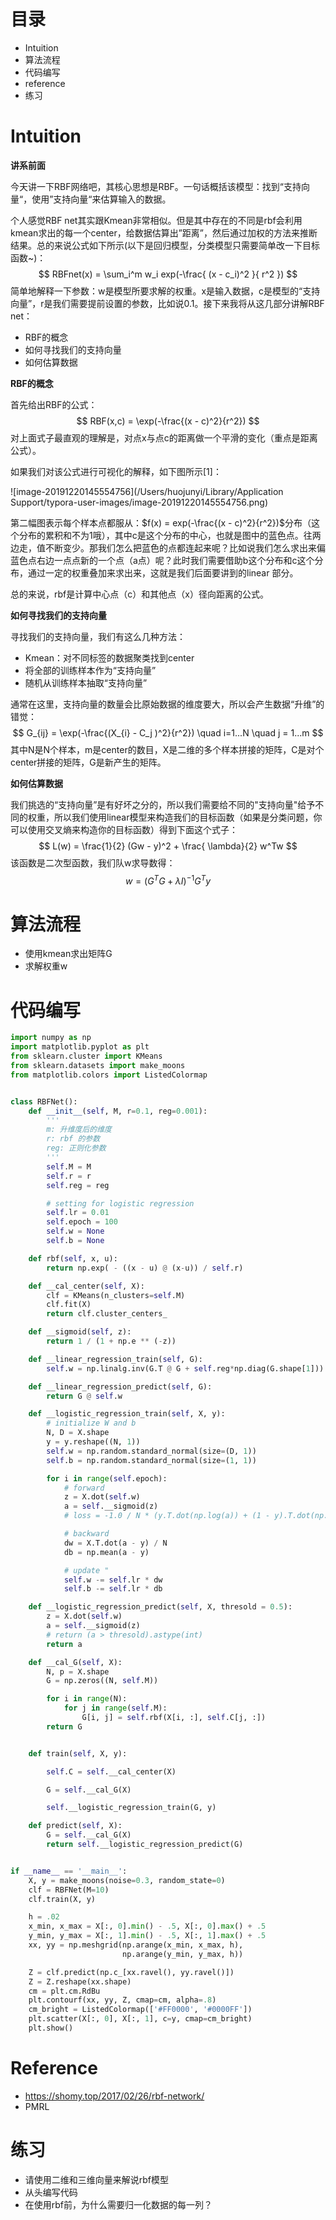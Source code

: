 # 目录

* Intuition
* 算法流程
* 代码编写
* reference
* 练习

# Intuition

**讲系前面**

今天讲一下RBF网络吧，其核心思想是RBF。一句话概括该模型：找到“支持向量“，使用”支持向量“来估算输入的数据。

个人感觉RBF net其实跟Kmean非常相似。但是其中存在的不同是rbf会利用kmean求出的每一个center，给数据估算出”距离”，然后通过加权的方法来推断结果。总的来说公式如下所示(以下是回归模型，分类模型只需要简单改一下目标函数~)：
$$
RBFnet(x) = \sum_i^m w_i exp(-\frac{ (x - c_i)^2 }{ r^2 })
$$
简单地解释一下参数：w是模型所要求解的权重。x是输入数据，c是模型的“支持向量”，r是我们需要提前设置的参数，比如说0.1。接下来我将从这几部分讲解RBF net：

* RBF的概念
* 如何寻找我们的支持向量
* 如何估算数据

**RBF的概念**

首先给出RBF的公式：
$$
RBF(x,c) = \exp(-\frac{(x - c)^2}{r^2})
$$
对上面式子最直观的理解是，对点x与点c的距离做一个平滑的变化（重点是距离公式）。

如果我们对该公式进行可视化的解释，如下图所示[1]：

![image-20191220145554756](/Users/huojunyi/Library/Application Support/typora-user-images/image-20191220145554756.png)

第二幅图表示每个样本点都服从：$f(x) = exp(-\frac{(x - c)^2}{r^2})$分布（这个分布的累积和不为1哦），其中c是这个分布的中心，也就是图中的蓝色点。往两边走，值不断变少。那我们怎么把蓝色的点都连起来呢？比如说我们怎么求出来偏蓝色点右边一点点新的一个点（a点）呢？此时我们需要借助b这个分布和c这个分布，通过一定的权重叠加来求出来，这就是我们后面要讲到的linear 部分。

总的来说，rbf是计算中心点（c）和其他点（x）径向距离的公式。

**如何寻找我们的支持向量**

寻找我们的支持向量，我们有这么几种方法：

* Kmean：对不同标签的数据聚类找到center
* 将全部的训练样本作为“支持向量”
* 随机从训练样本抽取“支持向量”

通常在这里，支持向量的数量会比原始数据的维度要大，所以会产生数据“升维”的错觉：
$$
G_{ij} = \exp(-\frac{(X_{i} - C_j )^2}{r^2}) \quad i=1...N \quad j = 1...m
$$
其中N是N个样本，m是center的数目，X是二维的多个样本拼接的矩阵，C是对个center拼接的矩阵，G是新产生的矩阵。

**如何估算数据**

我们挑选的“支持向量”是有好坏之分的，所以我们需要给不同的"支持向量"给予不同的权重，所以我们使用linear模型来构造我们的目标函数（如果是分类问题，你可以使用交叉熵来构造你的目标函数）得到下面这个式子：
$$
L(w) = \frac{1}{2} (Gw - y)^2 + \frac{ \lambda}{2} w^Tw
$$
该函数是二次型函数，我们队w求导数得：
$$
w = (G^T G + \lambda I)^{-1}G^T y
$$

# 算法流程

* 使用kmean求出矩阵G
* 求解权重w

# 代码编写

```python
import numpy as np
import matplotlib.pyplot as plt
from sklearn.cluster import KMeans
from sklearn.datasets import make_moons
from matplotlib.colors import ListedColormap


class RBFNet():
    def __init__(self, M, r=0.1, reg=0.001):
        '''
        m: 升维度后的维度
        r: rbf 的参数
        reg: 正则化参数
        '''
        self.M = M
        self.r = r
        self.reg = reg

        # setting for logistic regression
        self.lr = 0.01
        self.epoch = 100
        self.w = None
        self.b = None

    def rbf(self, x, u):
        return np.exp( - ((x - u) @ (x-u)) / self.r)

    def __cal_center(self, X):
        clf = KMeans(n_clusters=self.M)
        clf.fit(X)
        return clf.cluster_centers_

    def __sigmoid(self, z):
        return 1 / (1 + np.e ** (-z))

    def __linear_regression_train(self, G):
        self.w = np.linalg.inv(G.T @ G + self.reg*np.diag(G.shape[1])) @ G.T @ y

    def __linear_regression_predict(self, G):
        return G @ self.w

    def __logistic_regression_train(self, X, y):
        # initialize W and b
        N, D = X.shape
        y = y.reshape((N, 1))
        self.w = np.random.standard_normal(size=(D, 1))
        self.b = np.random.standard_normal(size=(1, 1))

        for i in range(self.epoch):
            # forward
            z = X.dot(self.w)
            a = self.__sigmoid(z)
            # loss = -1.0 / N * (y.T.dot(np.log(a)) + (1 - y).T.dot(np.log(1 - a)))

            # backward
            dw = X.T.dot(a - y) / N
            db = np.mean(a - y)

            # update "
            self.w -= self.lr * dw
            self.b -= self.lr * db

    def __logistic_regression_predict(self, X, thresold = 0.5):
        z = X.dot(self.w)
        a = self.__sigmoid(z)
        # return (a > thresold).astype(int)
        return a

    def __cal_G(self, X):
        N, p = X.shape
        G = np.zeros((N, self.M))

        for i in range(N):
            for j in range(self.M):
                G[i, j] = self.rbf(X[i, :], self.C[j, :])
        return G


    def train(self, X, y):

        self.C = self.__cal_center(X)

        G = self.__cal_G(X)

        self.__logistic_regression_train(G, y)

    def predict(self, X):
        G = self.__cal_G(X)
        return self.__logistic_regression_predict(G)


if __name__ == '__main__':
    X, y = make_moons(noise=0.3, random_state=0)
    clf = RBFNet(M=10)
    clf.train(X, y)

    h = .02
    x_min, x_max = X[:, 0].min() - .5, X[:, 0].max() + .5
    y_min, y_max = X[:, 1].min() - .5, X[:, 1].max() + .5
    xx, yy = np.meshgrid(np.arange(x_min, x_max, h),
                         np.arange(y_min, y_max, h))

    Z = clf.predict(np.c_[xx.ravel(), yy.ravel()])
    Z = Z.reshape(xx.shape)
    cm = plt.cm.RdBu
    plt.contourf(xx, yy, Z, cmap=cm, alpha=.8)
    cm_bright = ListedColormap(['#FF0000', '#0000FF'])
    plt.scatter(X[:, 0], X[:, 1], c=y, cmap=cm_bright)
    plt.show()
```



# Reference

* https://shomy.top/2017/02/26/rbf-network/
* PMRL

# 练习

* 请使用二维和三维向量来解说rbf模型
* 从头编写代码
* 在使用rbf前，为什么需要归一化数据的每一列？